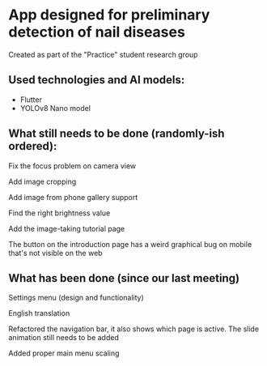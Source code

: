 # App designed for preliminary detection of nail diseases

Created as part of the "Practice" student research group

## Used technologies and AI models:
- Flutter
- YOLOv8 Nano model

## What still needs to be done (randomly-ish ordered):

Fix the focus problem on camera view

Add image cropping

Add image from phone gallery support

Find the right brightness value

Add the image-taking tutorial page

The button on the introduction page has a weird graphical bug on mobile that's not visible on the web

## What has been done (since our last meeting)

Settings menu (design and functionality)

English translation

Refactored the navigation bar, it also shows which page is active. The slide animation still needs to be added

Added proper main menu scaling